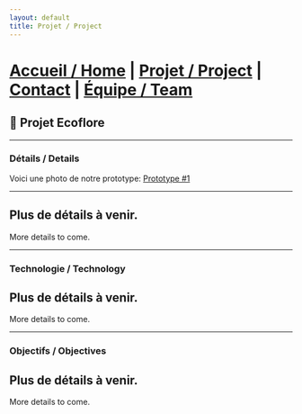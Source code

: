 ```yaml
---
layout: default
title: Projet / Project
---
```


# [Accueil / Home](index.md)  |  [Projet / Project](projet.md)  |  [Contact](contact.md)  |  [Équipe / Team](Team.md)

## 🌱 Projet Ecoflore

---

### Détails / Details
Voici une photo de notre prototype:
[Prototype #1](images/images/197640-download-free-space-wallpaper-4k-3840x2160.jpg.jpg)

---

Plus de détails à venir.
---
More details to come.

---
### Technologie / Technology
Plus de détails à venir.
---
More details to come.

---
###  Objectifs / Objectives
Plus de détails à venir.
---
More details to come.
